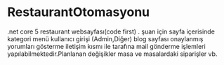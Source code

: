 # RestaurantOtomasyonu
.net core 5 restaurant websayfası(code first) . şuan için sayfa içerisinde kategori menü kullanıcı girişi (Admin,Diğer) blog sayfası onaylanmış yorumları gösterme iletişim kısmı ile tarafına mail gönderme
işlemleri yapılabilmektedir.Planlanan değişikler masa ve masalardaki siparişler vb. 
